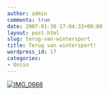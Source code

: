 ```yaml
---
author: admin
comments: true
date: 2007-01-30 17:04:33+00:00
layout: post.html
slug: terug-van-wintersport
title: Terug van wintersport!
wordpress_id: 17
categories:
- Onzin
---
```


[](http://www.wllnr.nl/fotos/photo/374600220/IMG_0666.html)[![IMG_0666](http://farm1.static.flickr.com/143/374600220_34baed6fc4.jpg)](http://www.wllnr.nl/fotos/photo/374600220/IMG_0666.html)
